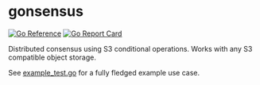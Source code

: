 # gonsensus

[![Go Reference](https://pkg.go.dev/badge/github.com/thevilledev/gonsensus.svg)](https://pkg.go.dev/github.com/thevilledev/gonsensus)
[![Go Report Card](https://goreportcard.com/badge/github.com/thevilledev/gonsensus)](https://goreportcard.com/report/github.com/thevilledev/gonsensus)

Distributed consensus using S3 conditional operations. Works with any S3 compatible object storage.

See [example_test.go](example_test.go) for a fully fledged example use case.